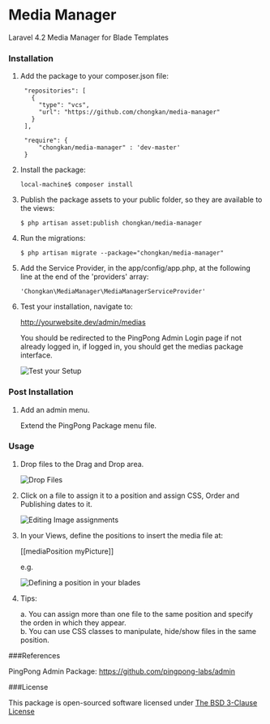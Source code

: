 # Media Manager
Laravel 4.2 Media Manager for Blade Templates

### Installation

1. Add the package to your composer.json file:    

   ```
    "repositories": [
      {
        "type": "vcs",
        "url": "https://github.com/chongkan/media-manager"
      }
    ],
   ```    

   ```
    "require": {  
        "chongkan/media-manager" : 'dev-master'  
    }  
   ```

2. Install the package:    

    ```
    local-machine$ composer install 
    ``` 

3. Publish the package assets to your public folder, so they are available to the views:  
 
    ```
    $ php artisan asset:publish chongkan/media-manager
    ```  
    
4. Run the migrations:   
  
    ```
    $ php artisan migrate --package="chongkan/media-manager"  
    ```

5. Add the Service Provider, in the app/config/app.php, at the following line at the end of the 'providers' array:  

    ```
    'Chongkan\MediaManager\MediaManagerServiceProvider'
    ```  

6. Test your installation, navigate to:

    http://yourwebsite.dev/admin/medias   
    
    You should be redirected to the PingPong Admin Login page if not already logged in, if logged in, you should get the medias package interface.
    
    ![Test your Setup](http://chongkan.com/shares/permanent/2015-06-05_1139.png)

### Post Installation  

1. Add an admin menu.

    Extend the PingPong Package menu file.   

### Usage    
    
1. Drop files to the Drag and Drop area. 

    ![Drop Files](http://chongkan.com/shares/permanent/2015-06-05_1144.png)  
    
2. Click on a file to assign it to a position and assign CSS, Order and Publishing dates to it. 

    ![Editing Image assignments](http://chongkan.com/shares/permanent/2015-06-05_1145.png)  
    
3. In your Views, define the positions to insert the media file at: 

    [[mediaPosition myPicture]]  
    
    e.g.   
    
    ![Defining a position in your blades](http://chongkan.com/shares/permanent/2015-06-05_1148.png)
     

4. Tips:  

    a. You can assign more than one file to the same position and specify the orden in which they appear.   
    b. You can use CSS classes to manipulate, hide/show files in the same position.   
    
    
###References  

PingPong Admin Package: https://github.com/pingpong-labs/admin  

###License  

This package is open-sourced software licensed under [The BSD 3-Clause License](http://opensource.org/licenses/BSD-3-Clause)
